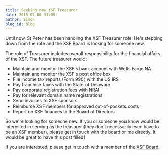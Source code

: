 ```yaml
---
title: Seeking new XSF Treasurer
date: 2015-07-06 11:05
author: Simon
blog_id: blog
---
```


Until now, St Peter has been handling the XSF Treasurer role. He's stepping down from the role and the XSF Board is looking for someone new.

The role of Treasurer includes overall responsibility for the financial affairs of the XSF. The future treasurer would:

-   Maintain and monitor the XSF's bank account with Wells Fargo NA
-   Maintain and monitor the XSF's post office box
-   File income tax reports (Form 990) with the US IRS
-   Pay franchise taxes with the State of Delaware
-   Pay corporate registration fees with NRAI
-   Pay for relevant domain name registrations
-   Send invoices to XSF sponsors
-   Reimburse XSF members for approved out-of-pockets costs
-   Report on XSF finances to the Board of Directors

So we're looking for someone new. If you or someone you know would be interested in serving as the treasurer (they don't necessarily even have to be an XSF member), please get in touch with the board or me directly. It would be great to have this post filled!

If you are interested, please get in touch with a member of the [XSF Board](http://xmpp.org/about-xmpp/xsf/the-xsf-board-of-directors/).

